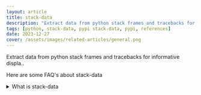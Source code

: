 ```yaml
---
layout: article
title: stack-data
description: "Extract data from python stack frames and tracebacks for informative displa.."
tags: [python, stack-data, pypi stack-data, pypi, references]
date: 2023-12-27
cover: /assets/images/related-articles/general.png
---
```


Extract data from python stack frames and tracebacks for informative displa..

Here are some FAQ's about stack-data
<details>
<summary>What is stack-data</summary>
Extract data from python stack frames and tracebacks for informative displa..
</details>
